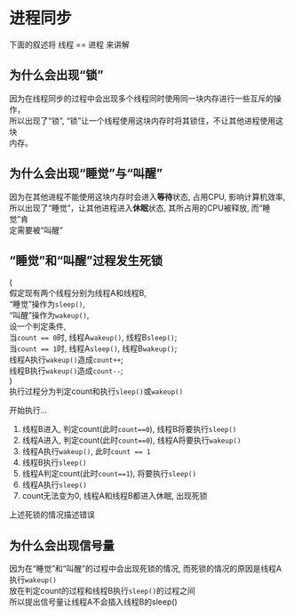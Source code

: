 # 进程同步

下面的叙述将 线程 == 进程 来讲解

## 为什么会出现“锁”
因为在线程同步的过程中会出现多个线程同时使用同一块内存进行一些互斥的操作，  
所以出现了“锁”, “锁”让一个线程使用这块内存时将其锁住，不让其他进程使用这块  
内存。

## 为什么会出现“睡觉”与“叫醒”
因为在其他进程不能使用这块内存时会进入**等待**状态, 占用CPU, 影响计算机效率,  
所以出现了“睡觉”，让其他进程进入**休眠**状态, 其所占用的CPU被释放, 而“睡觉”肯  
定需要被“叫醒”

## “睡觉”和“叫醒”过程发生死锁
(  
假定现有两个线程分别为线程A和线程B,  
“睡觉”操作为`sleep()`,  
“叫醒”操作为`wakeup()`,  
设一个判定条件,  
当`count == 0`时, 线程A`wakeup()`, 线程B`sleep()`;  
当`count == 1`时, 线程A`sleep()`, 线程B`wakeup()`;  
线程A执行`wakeup()`造成`count++`;  
线程B执行`wakeup()`造成`count--`;    
)  
执行过程分为判定count和执行`sleep()`或`wakeup()`

开始执行...
1. 线程B进入, 判定count(此时`count==0`), 线程B将要执行`sleep()`
2. 线程A进入, 判定count(此时`count==0`), 线程A将要执行`wakeup()`
3. 线程A执行`wakeup()`, 此时`count == 1`
4. 线程B执行`sleep()`
5. 线程A判定count(此时`count==1`), 将要执行`sleep()`
6. 线程A执行`sleep()`
7. count无法变为0, 线程A和线程B都进入休眠, 出现死锁

上述死锁的情况描述错误

## 为什么会出现信号量
因为在“睡觉”和“叫醒”的过程中会出现死锁的情况, 而死锁的情况的原因是线程A执行`wakeup()`  
放在判定count的过程和线程B执行`sleep()`的过程之间  
所以提出信号量让线程A不会插入线程B的sleep()
